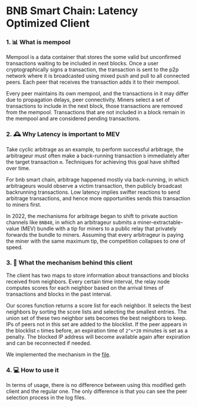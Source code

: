 # BNB Smart Chain: Latency Optimized Client

### 1. 📊 What is mempool

Mempool is a data container that stores the some valid but unconfirmed transactions waiting to be included in next blocks. Once a user cryptographically signs a transaction, the transaction is sent to the p2p network where it is broadcasted using mixed push and pull to all connected peers. Each peer that receives the transaction adds it to their mempool. 

Every peer maintains its own mempool, and the transactions in it may differ due to propagation delays, peer connectivity. Miners select a set of transactions to include in the next block, those transactions are removed from the mempool. Transactions that are not included in a block remain in the mempool and are considered pending transactions.

### 2. 🕰️ Why Latency is important to MEV

Take cyclic arbitrage as an example, to perform successful arbitrage, the arbitrageur must often make a back-running transaction `b`  immediately after the target transaction `m`. Techniques for achieving this goal have shifted over time.

For bnb smart chain, arbitrage happened mostly via back-running, in which arbitrageurs would observe a victim transaction, then publicly broadcast backrunning transactions. Low latency implies swifter reactions to send arbitrage transactions, and hence more opportunities sends this transaction to miners first.

In 2022, the mechanisms for arbitrage began to shift to private auction channels like `BNB48`, in which an arbitrageur submits a miner-extractable-value (MEV) bundle with a tip for miners to a public relay that privately forwards the bundle to miners. Assuming that every arbitrageur is paying the miner with the same maximum tip, the competition collapses to one of speed.

### 3. 🧐 What the mechanism behind this client

The client has two maps to store information about transactions and blocks received from neighbors. Every certain time interval, the relay node computes scores for each neighbor based on the arrival times of transactions and blocks in the past interval. 

Our scores function returns a score list for each neighbor. It selects the best neighbors by sorting the score lists and selecting the smallest entries. The union set of these two neighbor sets becomes the best neighbors to keep. IPs of peers not in this set are added to the blocklist. If the peer appears in the blocklist `n` times before, an expiration time of `2^n*20` minutes is set as a penalty. The blocked IP address will become available again after expiration and can be reconnected if needed.

We implemented the mechanism in the [file](./eth/peri.go).

### 4. 💻 How to use it

In terms of usage, there is no difference between using this modified geth client and the regular one. The only difference is that you can see the peer selection process in the log files.

